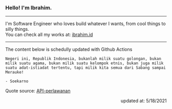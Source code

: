 <h3>Hello! I'm Ibrahim.</h3>

---

I'm Software Engineer who loves build whatever I wants, from cool things to silly things. <br>
You can check all my works at: [ibrahim.id](https://ibrahim.id)

---

The content below is schedully updated with Github Actions

    Negeri ini, Republik Indonesia, bukanlah milik suatu golongan, bukan milik suatu agama, bukan milik suatu kelompok etnis, bukan juga milik suatu adat-istiadat tertentu, tapi milik kita semua dari Sabang sampai Merauke!

    - Soekarno

Quote source: [API-perlawanan](https://github.com/ibamibrhm/api-perlawanan)

<div dir="rtl">
updated at: 5/18/2021
</div>